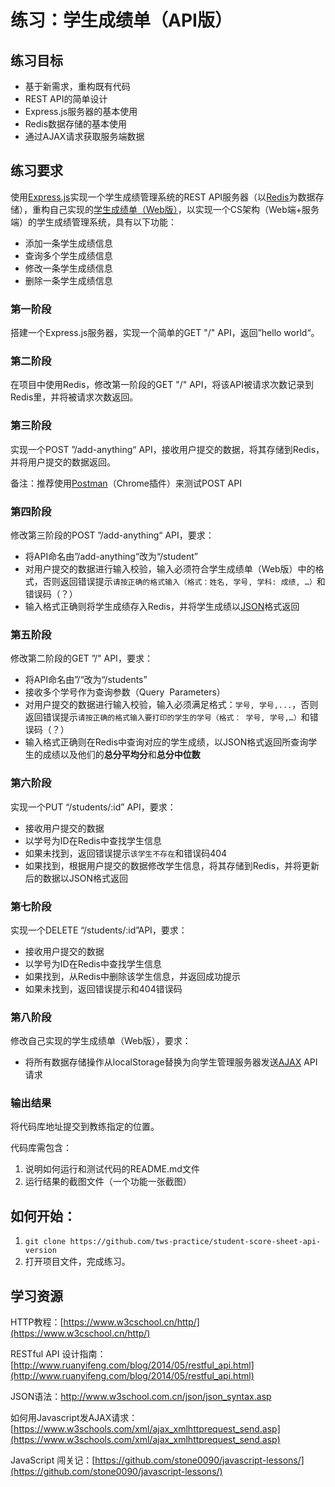 # 练习：学生成绩单（API版）

## 练习目标

- 基于新需求，重构既有代码
- REST API的简单设计
- Express.js服务器的基本使用
- Redis数据存储的基本使用
- 通过AJAX请求获取服务端数据

## 练习要求

使用[Express.js](http://www.runoob.com/nodejs/nodejs-express-framework.html)实现一个学生成绩管理系统的REST API服务器（以[Redis](https://www.w3cschool.cn/redis/)为数据存储），重构自己实现的[学生成绩单（Web版）](https://github.com/tws-practice/student-score-sheet-web-version)，以实现一个CS架构（Web端+服务端）的学生成绩管理系统，具有以下功能：

- 添加一条学生成绩信息
- 查询多个学生成绩信息
- 修改一条学生成绩信息
- 删除一条学生成绩信息

### 第一阶段

搭建一个Express.js服务器，实现一个简单的GET "/" API，返回”hello world“。

### 第二阶段

在项目中使用Redis，修改第一阶段的GET "/" API，将该API被请求次数记录到Redis里，并将被请求次数返回。

### 第三阶段

实现一个POST ”/add-anything“ API，接收用户提交的数据，将其存储到Redis，并将用户提交的数据返回。

备注：推荐使用[Postman](https://chrome.google.com/webstore/detail/postman/fhbjgbiflinjbdggehcddcbncdddomop?hl=en)（Chrome插件）来测试POST API

### 第四阶段

修改第三阶段的POST ”/add-anything“ API，要求：

- 将API命名由”/add-anything“改为“/student”
- 对用户提交的数据进行输入校验，输入必须符合学生成绩单（Web版）中的格式，否则返回错误提示`请按正确的格式输入（格式：姓名, 学号, 学科: 成绩, …）`和错误码（？）
- 输入格式正确则将学生成绩存入Redis，并将学生成绩以[JSON](http://www.w3school.com.cn/json/json_syntax.asp)格式返回

### 第五阶段

修改第二阶段的GET ”/" API，要求：

- 将API命名由”/“改为“/students”
- 接收多个学号作为查询参数（Query  Parameters）
- 对用户提交的数据进行输入校验，输入必须满足格式：`学号, 学号,...`，否则返回错误提示`请按正确的格式输入要打印的学生的学号（格式： 学号, 学号,…）`和错误码（？）
- 输入格式正确则在Redis中查询对应的学生成绩，以JSON格式返回所查询学生的成绩以及他们的**总分平均分**和**总分中位数**

### 第六阶段

实现一个PUT “/students/:id” API，要求：

- 接收用户提交的数据
- 以学号为ID在Redis中查找学生信息
- 如果未找到，返回错误提示`该学生不存在`和错误码404
- 如果找到，根据用户提交的数据修改学生信息，将其存储到Redis，并将更新后的数据以JSON格式返回

### 第七阶段

实现一个DELETE “/students/:id”API，要求：

- 接收用户提交的数据
- 以学号为ID在Redis中查找学生信息
- 如果找到，从Redis中删除该学生信息，并返回成功提示
- 如果未找到，返回错误提示和404错误码

### 第八阶段

修改自己实现的学生成绩单（Web版），要求：

- 将所有数据存储操作从localStorage替换为向学生管理服务器发送[AJAX](https://www.w3schools.com/xml/ajax_xmlhttprequest_send.asp) API请求

### 输出结果

将代码库地址提交到教练指定的位置。

代码库需包含：

1. 说明如何运行和测试代码的README.md文件
2. 运行结果的截图文件（一个功能一张截图）

## 如何开始：

1. `git clone https://github.com/tws-practice/student-score-sheet-api-version`
2. 打开项目文件，完成练习。

## 学习资源

HTTP教程：[https://www.w3cschool.cn/http/](https://www.w3cschool.cn/http/)

RESTful API 设计指南：[http://www.ruanyifeng.com/blog/2014/05/restful_api.html](http://www.ruanyifeng.com/blog/2014/05/restful_api.html)

JSON语法：http://www.w3school.com.cn/json/json_syntax.asp

如何用Javascript发AJAX请求：[https://www.w3schools.com/xml/ajax_xmlhttprequest_send.asp](https://www.w3schools.com/xml/ajax_xmlhttprequest_send.asp)

JavaScript 闯关记：[https://github.com/stone0090/javascript-lessons/](https://github.com/stone0090/javascript-lessons/)